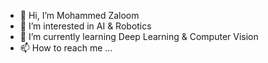 - 👋 Hi, I’m Mohammed Zaloom
- 👀 I’m interested in AI & Robotics
- 🌱 I’m currently learning Deep Learning & Computer Vision
- 📫 How to reach me ...

<!---
mozaloom/mozaloom is a ✨ special ✨ repository because its `README.md` (this file) appears on your GitHub profile.
You can click the Preview link to take a look at your changes.
--->
